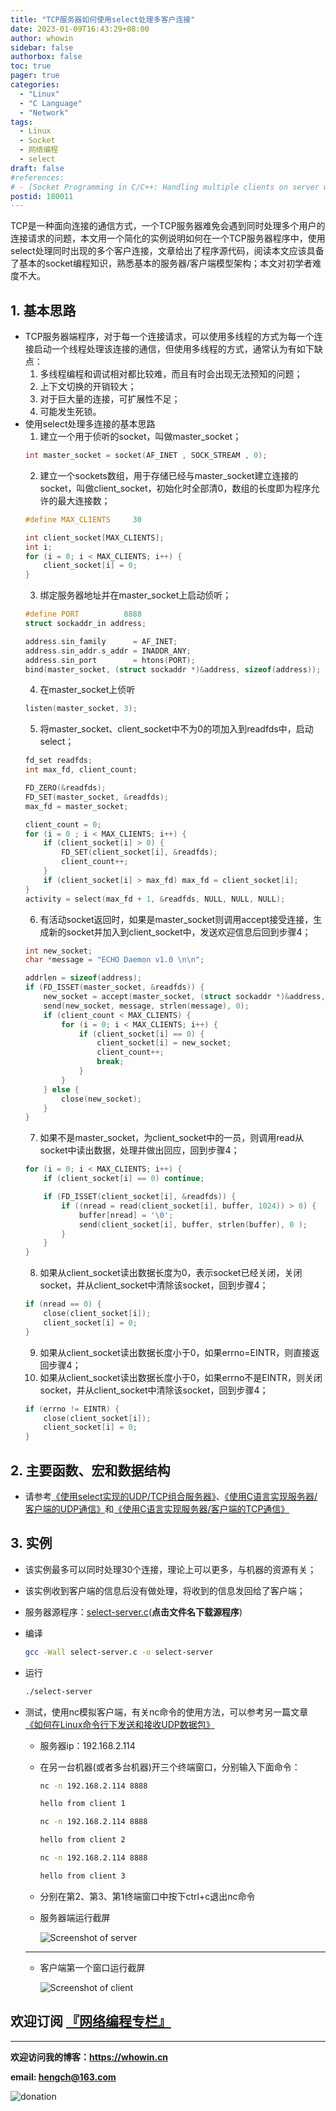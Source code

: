 ```yaml
---
title: "TCP服务器如何使用select处理多客户连接"
date: 2023-01-09T16:43:29+08:00
author: whowin
sidebar: false
authorbox: false
toc: true
pager: true
categories:
  - "Linux"
  - "C Language"
  - "Network"
tags:
  - Linux
  - Socket
  - 网络编程
  - select
draft: false
#references: 
# - [Socket Programming in C/C++: Handling multiple clients on server without multi threading](https://www.geeksforgeeks.org/socket-programming-in-cc-handling-multiple-clients-on-server-without-multi-threading/)
postid: 180011
---
```


TCP是一种面向连接的通信方式，一个TCP服务器难免会遇到同时处理多个用户的连接请求的问题，本文用一个简化的实例说明如何在一个TCP服务器程序中，使用select处理同时出现的多个客户连接，文章给出了程序源代码，阅读本文应该具备了基本的socket编程知识，熟悉基本的服务器/客户端模型架构；本文对初学者难度不大。
<!--more-->

## 1. 基本思路
* TCP服务器端程序，对于每一个连接请求，可以使用多线程的方式为每一个连接启动一个线程处理该连接的通信，但使用多线程的方式，通常认为有如下缺点：
  1. 多线程编程和调试相对都比较难，而且有时会出现无法预知的问题；
  2. 上下文切换的开销较大；
  3. 对于巨大量的连接，可扩展性不足；
  4. 可能发生死锁。
* 使用select处理多连接的基本思路
  1. 建立一个用于侦听的socket，叫做master_socket；
    ```C
    int master_socket = socket(AF_INET , SOCK_STREAM , 0);
    ```
  2. 建立一个sockets数组，用于存储已经与master_socket建立连接的socket，叫做client_socket，初始化时全部清0，数组的长度即为程序允许的最大连接数；
    ```C
    #define MAX_CLIENTS     30

    int client_socket[MAX_CLIENTS];
    int i;
    for (i = 0; i < MAX_CLIENTS; i++) {
        client_socket[i] = 0;
    }
    ```
  3. 绑定服务器地址并在master_socket上启动侦听；
    ```C
    #define PORT          8888
    struct sockaddr_in address;

    address.sin_family      = AF_INET;
    address.sin_addr.s_addr = INADDR_ANY;
    address.sin_port        = htons(PORT);
    bind(master_socket, (struct sockaddr *)&address, sizeof(address));
    ```
  4. 在master_socket上侦听
    ```C
    listen(master_socket, 3);
    ```
  5. 将master_socket、client_socket中不为0的项加入到readfds中，启动select；
    ```C
    fd_set readfds;
    int max_fd, client_count;

    FD_ZERO(&readfds);
    FD_SET(master_socket, &readfds);
    max_fd = master_socket;

    client_count = 0;
    for (i = 0 ; i < MAX_CLIENTS; i++) {
        if (client_socket[i] > 0) {
            FD_SET(client_socket[i], &readfds);
            client_count++;
        }
        if (client_socket[i] > max_fd) max_fd = client_socket[i];
    }
    activity = select(max_fd + 1, &readfds, NULL, NULL, NULL);
    ```
  6. 有活动socket返回时，如果是master_socket则调用accept接受连接，生成新的socket并加入到client_socket中，发送欢迎信息后回到步骤4；
    ```C
    int new_socket;
    char *message = "ECHO Daemon v1.0 \n\n";

    addrlen = sizeof(address);
    if (FD_ISSET(master_socket, &readfds)) {
        new_socket = accept(master_socket, (struct sockaddr *)&address, (socklen_t *)&addrlen);
        send(new_socket, message, strlen(message), 0);
        if (client_count < MAX_CLIENTS) {
            for (i = 0; i < MAX_CLIENTS; i++) {
                if (client_socket[i] == 0) {
                    client_socket[i] = new_socket;
                    client_count++;
                    break;
                }
            }
        } else {
            close(new_socket);
        }
    }
    ```
  7. 如果不是master_socket，为client_socket中的一员，则调用read从socket中读出数据，处理并做出回应，回到步骤4；
    ```C
    for (i = 0; i < MAX_CLIENTS; i++) {
        if (client_socket[i] == 0) continue;

        if (FD_ISSET(client_socket[i], &readfds)) {
            if ((nread = read(client_socket[i], buffer, 1024)) > 0) {
                buffer[nread] = '\0';
                send(client_socket[i], buffer, strlen(buffer), 0 );
            }
        }
    }

    ```
  8. 如果从client_socket读出数据长度为0，表示socket已经关闭，关闭socket，并从client_socket中清除该socket，回到步骤4；
    ```C
    if (nread == 0) {
        close(client_socket[i]);
        client_socket[i] = 0;
    }
    ```
  9. 如果从client_socket读出数据长度小于0，如果errno=EINTR，则直接返回步骤4；
  10. 如果从client_socket读出数据长度小于0，如果errno不是EINTR，则关闭socket，并从client_socket中清除该socket，回到步骤4；
    ```C
    if (errno != EINTR) {
        close(client_socket[i]);
        client_socket[i] = 0;
    }
    ```

## 2. 主要函数、宏和数据结构
* 请参考[《使用select实现的UDP/TCP组合服务器》][article1]、[《使用C语言实现服务器/客户端的UDP通信》][article2]和[《使用C语言实现服务器/客户端的TCP通信》][article3]

## 3. 实例
* 该实例最多可以同时处理30个连接，理论上可以更多，与机器的资源有关；
* 该实例收到客户端的信息后没有做处理，将收到的信息发回给了客户端；
* 服务器源程序：[select-server.c][src01](**点击文件名下载源程序**)
* 编译
  ```bash
  gcc -Wall select-server.c -o select-server
  ```
* 运行
  ```bash
  ./select-server
  ```
* 测试，使用nc模拟客户端，有关nc命令的使用方法，可以参考另一篇文章[《如何在Linux命令行下发送和接收UDP数据包》][article4]
  - 服务器ip：192.168.2.114
  - 在另一台机器(或者多台机器)开三个终端窗口，分别输入下面命令：
    ```bash
    nc -n 192.168.2.114 8888

    hello from client 1
    ```
    ```bash
    nc -n 192.168.2.114 8888

    hello from client 2
    ```
    ```bash
    nc -n 192.168.2.114 8888

    hello from client 3
    ```
  - 分别在第2、第3、第1终端窗口中按下ctrl+c退出nc命令
  - 服务器端运行截屏

    ![Screenshot of server][img01]

  ------------
  - 客户端第一个窗口运行截屏

    ![Screenshot of client][img02]

## **欢迎订阅 [『网络编程专栏』](https://blog.csdn.net/whowin/category_12180345.html)**


-------------
**欢迎访问我的博客：https://whowin.cn**

**email: hengch@163.com**

![donation][img_sponsor_qrcode]

[img_sponsor_qrcode]:https://whowin.gitee.io/images/qrcode/sponsor-qrcode.png


[src01]:https://whowin.gitee.io/sourcecodes/180011/select-server.c

[img01]:https://whowin.gitee.io/images/180011/screenshot_of_server.png
[img02]:https://whowin.gitee.io/images/180011/screenshot_of_client_1.png

<!--gitee
[article1]:https://whowin.gitee.io/post/blog/network/0010-tcp-and-udp-server-using-select/
[article2]:https://whowin.gitee.io/post/blog/network/0013-udp-server-client-implementation-in-c/
[article3]:https://whowin.gitee.io/post/blog/network/0012-tcp-server-client-implementation-in-c/
[article4]:https://whowin.gitee.io/post/blog/network/0005-send-udp-via-linux-cli/
-->
[article1]:https://blog.csdn.net/whowin/article/details/129410476
[article2]:https://blog.csdn.net/whowin/article/details/129728570
[article3]:https://blog.csdn.net/whowin/article/details/129688443
[article4]:https://blog.csdn.net/whowin/article/details/128890866
